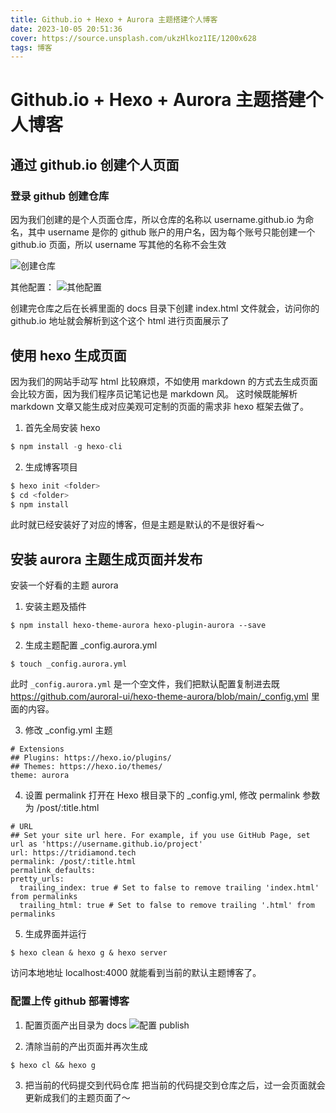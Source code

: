 ```yaml
---
title: Github.io + Hexo + Aurora 主题搭建个人博客
date: 2023-10-05 20:51:36
cover: https://source.unsplash.com/ukzHlkoz1IE/1200x628
tags: 博客
---
```


# Github.io + Hexo + Aurora 主题搭建个人博客

## 通过 github.io 创建个人页面
### 登录 github 创建仓库
因为我们创建的是个人页面仓库，所以仓库的名称以 username.github.io 为命名，其中 username 是你的 github 账户的用户名，因为每个账号只能创建一个 github.io 页面，所以 username 写其他的名称不会生效

![创建仓库](https://lengyuerbucket.oss-cn-beijing.aliyuncs.com/blog/create.jpg)

其他配置：
![其他配置](https://lengyuerbucket.oss-cn-beijing.aliyuncs.com/blog/setting.jpg)

创建完仓库之后在长裤里面的 docs 目录下创建 index.html 文件就会，访问你的 github.io 地址就会解析到这个这个 html 进行页面展示了


## 使用 hexo 生成页面
因为我们的网站手动写 html 比较麻烦，不如使用 markdown 的方式去生成页面会比较方面，因为我们程序员记笔记也是 markdown 风。
这时候既能解析 markdown 文章又能生成对应美观可定制的页面的需求非 hexo 框架去做了。

1. 首先全局安装 hexo
```javascript
$ npm install -g hexo-cli
```
2. 生成博客项目
```javascript
$ hexo init <folder>
$ cd <folder>
$ npm install
```

此时就已经安装好了对应的博客，但是主题是默认的不是很好看～

## 安装 aurora 主题生成页面并发布
安装一个好看的主题 aurora

1. 安装主题及插件
```
$ npm install hexo-theme-aurora hexo-plugin-aurora --save
```

2. 生成主题配置 _config.aurora.yml
```
$ touch _config.aurora.yml
```

此时 `_config.aurora.yml` 是一个空文件，我们把默认配置复制进去既 https://github.com/auroral-ui/hexo-theme-aurora/blob/main/_config.yml 里面的内容。

3. 修改 _config.yml 主题
```
# Extensions
## Plugins: https://hexo.io/plugins/
## Themes: https://hexo.io/themes/
theme: aurora
```

4. 设置 permalink
打开在 Hexo 根目录下的 _config.yml, 修改 permalink 参数为 /post/:title.html

```
# URL
## Set your site url here. For example, if you use GitHub Page, set url as 'https://username.github.io/project'
url: https://tridiamond.tech
permalink: /post/:title.html
permalink_defaults:
pretty_urls:
  trailing_index: true # Set to false to remove trailing 'index.html' from permalinks
  trailing_html: true # Set to false to remove trailing '.html' from permalinks
```

5. 生成界面并运行
```
$ hexo clean & hexo g & hexo server
```
访问本地地址 localhost:4000 就能看到当前的默认主题博客了。

### 配置上传 github 部署博客
1. 配置页面产出目录为 docs 
![配置 publish](https://lengyuerbucket.oss-cn-beijing.aliyuncs.com/blog/setting_publish.jpg)

2. 清除当前的产出页面并再次生成
```
$ hexo cl && hexo g
```

3. 把当前的代码提交到代码仓库
把当前的代码提交到仓库之后，过一会页面就会更新成我们的主题页面了～